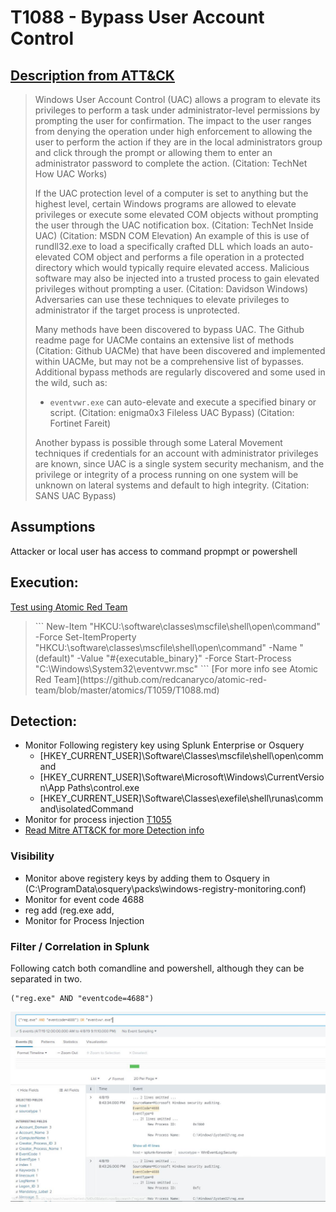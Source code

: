 # T1088 - Bypass User Account Control
## [Description from ATT&CK](https://attack.mitre.org/wiki/Technique/T1088)
<blockquote>Windows User Account Control (UAC) allows a program to elevate its privileges to perform a task under administrator-level permissions by prompting the user for confirmation. The impact to the user ranges from denying the operation under high enforcement to allowing the user to perform the action if they are in the local administrators group and click through the prompt or allowing them to enter an administrator password to complete the action. (Citation: TechNet How UAC Works)

If the UAC protection level of a computer is set to anything but the highest level, certain Windows programs are allowed to elevate privileges or execute some elevated COM objects without prompting the user through the UAC notification box. (Citation: TechNet Inside UAC) (Citation: MSDN COM Elevation) An example of this is use of rundll32.exe to load a specifically crafted DLL which loads an auto-elevated COM object and performs a file operation in a protected directory which would typically require elevated access. Malicious software may also be injected into a trusted process to gain elevated privileges without prompting a user. (Citation: Davidson Windows) Adversaries can use these techniques to elevate privileges to administrator if the target process is unprotected.

Many methods have been discovered to bypass UAC. The Github readme page for UACMe contains an extensive list of methods (Citation: Github UACMe) that have been discovered and implemented within UACMe, but may not be a comprehensive list of bypasses. Additional bypass methods are regularly discovered and some used in the wild, such as:

* <code>eventvwr.exe</code> can auto-elevate and execute a specified binary or script. (Citation: enigma0x3 Fileless UAC Bypass) (Citation: Fortinet Fareit)

Another bypass is possible through some Lateral Movement techniques if credentials for an account with administrator privileges are known, since UAC is a single system security mechanism, and the privilege or integrity of a process running on one system will be unknown on lateral systems and default to high integrity. (Citation: SANS UAC Bypass)</blockquote>

## Assumptions
Attacker or local user has access to command propmpt or powershell

## Execution:
[Test using Atomic Red Team](https://github.com/redcanaryco/atomic-red-team/blob/master/atomics/T1059/T1088.md)

<blockquote>
```
New-Item "HKCU:\software\classes\mscfile\shell\open\command" -Force
Set-ItemProperty "HKCU:\software\classes\mscfile\shell\open\command" -Name "(default)" -Value "#{executable_binary}" -Force
Start-Process "C:\Windows\System32\eventvwr.msc"
```
[For more info see Atomic Red Team](https://github.com/redcanaryco/atomic-red-team/blob/master/atomics/T1059/T1088.md)
</blockquote>



## Detection:
* Monitor Following registery key using Splunk Enterprise or Osquery
  * [HKEY_CURRENT_USER]\Software\Classes\mscfile\shell\open\command
  * [HKEY_CURRENT_USER]\Software\Microsoft\Windows\CurrentVersion\App Paths\control.exe
  * [HKEY_CURRENT_USER]\Software\Classes\exefile\shell\runas\command\isolatedCommand
* Monitor for process injection [T1055](https://attack.mitre.org/techniques/T1055/)
* [Read Mitre ATT&CK for more Detection info](https://attack.mitre.org/wiki/Technique/T1088)

### Visibility
* Monitor above registery keys by adding them to Osquery in (C:\ProgramData\osquery\packs\windows-registry-monitoring.conf)
* Monitor for event code 4688
* reg add (reg.exe add, 
* Monitor for Process Injection


### Filter / Correlation in Splunk
Following catch both comandline and powershell, although they can be separated in two. 

```
("reg.exe" AND "eventcode=4688") 
```

![Splunk Detection](https://github.com/avaplex/dpi911/blob/master/images/T1088.JPG)

